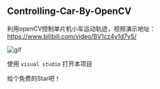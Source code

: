 ## Controlling-Car-By-OpenCV
利用openCV控制单片机小车运动轨迹，视频演示地址：https://www.bilibili.com/video/BV1cz4y1d7vS/

![gif](https://user-images.githubusercontent.com/29682883/202877462-cca9d4d7-28d3-4e99-bb3d-c1f9d3050f43.gif)

使用 `visual studio` 打开本项目

给个免费的Star吧！
